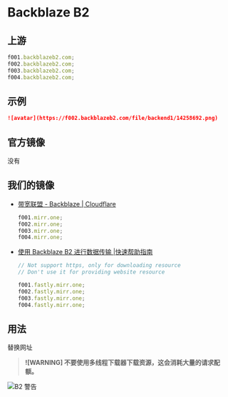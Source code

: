 # Backblaze B2

## 上游

```js
f001.backblazeb2.com;
f002.backblazeb2.com;
f003.backblazeb2.com;
f004.backblazeb2.com;
```

## 示例

```md
![avatar](https://f002.backblazeb2.com/file/backend1/14258692.png)
```

## 官方镜像

没有

## 我们的镜像

- [带宽联盟 - Backblaze | Cloudflare](https://www.cloudflare.com/zh-cn/bandwidth-alliance/backblaze/)

  ```js
  f001.mirr.one;
  f002.mirr.one;
  f003.mirr.one;
  f004.mirr.one;
  ```

- [使用 Backblaze B2 进行数据传输 |快速帮助指南](https://docs.fastly.com/en/guides/data-transfer-with-backblaze-b2)

  ```js
  // Not support https, only for downloading resource
  // Don't use it for providing website resource

  f001.fastly.mirr.one;
  f002.fastly.mirr.one;
  f003.fastly.mirr.one;
  f004.fastly.mirr.one;
  ```

## 用法

替换网址

> **![WARNING] 不要使用多线程下载器下载资源，这会消耗大量的请求配额。**

![B2 警告](../_images/b2-warning.jpg)
